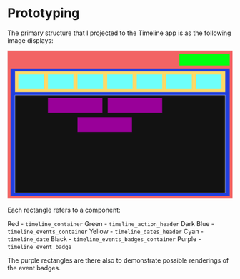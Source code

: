 # Prototyping

The primary structure that I projected to the Timeline app is as the following image displays:

![image](./assets/timeline_prototype.drawio.png)

Each rectangle refers to a component:

Red - `timeline_container`
Green - `timeline_action_header`
Dark Blue - `timeline_events_container`
Yellow - `timeline_dates_header`
Cyan - `timeline_date`
Black - `timeline_events_badges_container`
Purple - `timeline_event_badge`

The purple rectangles are there also to demonstrate possible renderings of the event badges.